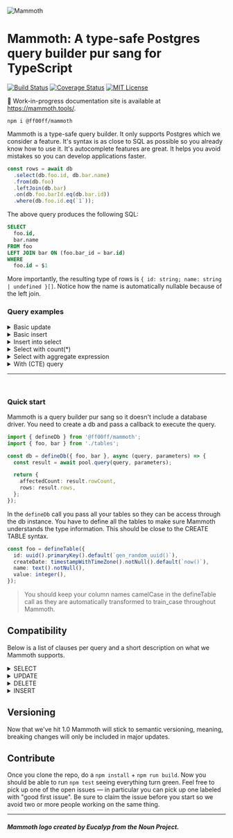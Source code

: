 ![Mammoth](https://s3-eu-west-1.amazonaws.com/mammoth-static.ff00ff.nl/mammoth-logo.png)

# Mammoth: A type-safe Postgres query builder pur sang for TypeScript

[![Build Status](https://img.shields.io/endpoint.svg?url=https%3A%2F%2Factions-badge.atrox.dev%2Fff00ff%2Fmammoth%2Fbadge%3Fref%3Dmaster&style=flat)](https://actions-badge.atrox.dev/ff00ff/mammoth/goto?ref=master)
[![Coverage Status](https://coveralls.io/repos/github/Ff00ff/mammoth/badge.svg?branch=master)](https://coveralls.io/github/Ff00ff/mammoth?branch=master)
[![MIT License](https://img.shields.io/github/license/ff00ff/mammoth.svg)](https://raw.githubusercontent.com/Ff00ff/mammoth/master/LICENSE)

📖 Work-in-progress documentation site is available at https://mammoth.tools/.

```
npm i @ff00ff/mammoth
```

Mammoth is a type-safe query builder. It only supports Postgres which we consider a feature. It's syntax is as close to SQL as possible so you already know how to use it. It's autocomplete features are great. It helps you avoid mistakes so you can develop applications faster.

```ts
const rows = await db
  .select(db.foo.id, db.bar.name)
  .from(db.foo)
  .leftJoin(db.bar)
  .on(db.foo.barId.eq(db.bar.id))
  .where(db.foo.id.eq(`1`));
```

The above query produces the following SQL: 

```sql
SELECT
  foo.id,
  bar.name
FROM foo
LEFT JOIN bar ON (foo.bar_id = bar.id)
WHERE
  foo.id = $1
```

More importantly, the resulting type of rows is `{ id: string; name: string | undefined }[]`. Notice how the name is automatically nullable because of the left join.

### Query examples

<details>
  <summary>Basic update</summary>

```ts
const updateCount = await db.update(db.foo).set({ name: `Test` }).where(db.foo.value.gt(0));
```

```sql
UPDATE foo
SET
  name = $1
WHERE
  value > $2
```

</details>

<details>
  <summary>Basic insert</summary>

```ts
const rows = await db
  .insertInto(db.foo)
  .values({
    name: `Test`,
    value: 123,
  })
  .returning(`id`);
```

```sql
INSERT INTO foo (
  name,
  value
) VALUES (
  $1,
  $2
)
RETURNING
  id
```

</details>

<details>
  <summary>Insert into select</summary>

```ts
const affectedCount = await db
  .insertInto(db.foo, ['name'])
  .select(db.bar.name)
  .from(db.bar)
  .where(db.bar.name.isNotNull());
```

```sql
INSERT INTO foo (name)
SELECT
  bar.name
FROM bar
WHERE
  bar.name IS NOT NULL
```

</details>

<details>
  <summary>Select with count(*)</summary>

```ts
db.select(count()).from(db.foo);
```

```sql
SELECT COUNT(*) FROM foo
```

</details>

<details>
  <summary>Select with aggregate expression</summary>

```ts
db.select(arrayAgg(db.foo.name.orderBy(db.foo.name.desc()))).from(db.foo);
```

```sql
SELECT array_agg(foo.name ORDER BY foo.name DESC) "arrayAgg" FROM foo
```

</details>

<details>
  <summary>With (CTE) query</summary>

```ts
db.with(
  `regionalSales`,
  () =>
    db
      .select(db.orderLog.region, sum(db.orderLog.amount).as(`totalSales`))
      .from(db.orderLog)
      .groupBy(db.orderLog.region),
  `topRegions`,
  ({ regionalSales }) =>
    db
      .select(regionalSales.region)
      .from(regionalSales)
      .where(
        regionalSales.totalSales.gt(
          db.select(sum(regionalSales.totalSales).divide(10)).from(regionalSales),
        ),
      ),
  ({ topRegions }) =>
    db
      .select(
        db.orderLog.region,
        db.orderLog.product,
        sum(db.orderLog.quantity).as(`productUnits`),
        sum(db.orderLog.amount).as(`productSales`),
      )
      .from(db.orderLog)
      .where(db.orderLog.region.in(db.select(topRegions.region).from(topRegions)))
      .groupBy(db.orderLog.region, db.orderLog.product),
);
```

```sql
WITH "regionalSales" AS (SELECT order_log.region, SUM (order_log.amount) "totalSales" FROM order_log GROUP BY order_log.region), "topRegions" AS (SELECT "regionalSales".region FROM "regionalSales" WHERE "regionalSales"."totalSales" > (SELECT SUM ("regionalSales"."totalSales") / $1 FROM "regionalSales")) SELECT order_log.region, order_log.product, SUM (order_log.quantity) "productUnits", SUM (order_log.amount) "productSales" FROM order_log WHERE order_log.region IN (SELECT "topRegions".region FROM "topRegions") GROUP BY order_log.region, order_log.product
```

</details>

---

<br/>

### Quick start

Mammoth is a query builder pur sang so it doesn't include a database driver. You need to create a db and pass a callback to execute the query.

```ts
import { defineDb } from '@ff00ff/mammoth';
import { foo, bar } from './tables';

const db = defineDb({ foo, bar }, async (query, parameters) => {
  const result = await pool.query(query, parameters);

  return {
    affectedCount: result.rowCount,
    rows: result.rows,
  };
});
```

In the `defineDb` call you pass all your tables so they can be access through the db instance. You have to define all the tables to make sure Mammoth understands the type information. This should be close to the CREATE TABLE syntax.

```ts
const foo = defineTable({
  id: uuid().primaryKey().default(`gen_random_uuid()`),
  createDate: timestampWithTimeZone().notNull().default(`now()`),
  name: text().notNull(),
  value: integer(),
});
```

> You should keep your column names camelCase in the defineTable call as they are automatically transformed to train_case throughout Mammoth.

## Compatibility

Below is a list of clauses per query and a short description on what we Mammoth supports.

<details>
  <summary>SELECT</summary>

- [ WITH [ RECURSIVE ] with_query [, ...] ] — Partial support. Recursive not supported yet.
- SELECT [ ALL | DISTINCT [ ON ( expression [, ...] ) ] ] — Mostly supported. Distinct not yet.
- [ \* | expression [ [ AS ] output_name ] [, ...] ] — mostly supported. Selecting certain expressions like update queries, insert and delete queries are not supported yet. Select queries are though.
- [ FROM from_item [, ...] ] — partially supported. Only 1 table is currently supported in the from.
- [ WHERE condition ] — mostly supported. The condition concept is pretty broad but it should contain a lot of cases.
- [ GROUP BY grouping_element [, ...] ] — supported.
- [ HAVING condition [, ...] ] — supported.
- [ WINDOW window_name AS ( window_definition ) [, ...] ] — not supported.
- [ { UNION | INTERSECT | EXCEPT } [ ALL | DISTINCT ] select ] — not supported yet
- [ ORDER BY expression [ ASC | DESC | USING operator ] [ NULLS { FIRST | LAST } ] [, ...] ] — supported, but expressions are pretty broad and there might be cases not covered yet.
- [ LIMIT { count | ALL } ] — supported.
- [ OFFSET start [ ROW | ROWS ] ] — supported.
- [ FETCH { FIRST | NEXT } [ count ] { ROW | ROWS } ONLY ] — supported
- [ FOR { UPDATE | NO KEY UPDATE | SHARE | KEY SHARE } [ OF table_name [, ...] ] [ NOWAIT | SKIP LOCKED ] [...] ] — supported

</details>

<details>
  <summary>UPDATE</summary>

- [ WITH [ RECURSIVE ] with_query [, ...] ] — Partial support. Recursive not supported yet.
- UPDATE [ ONLY ] table_name [ * ] [ [ AS ] alias ] — supported
- SET { column_name = { expression | DEFAULT } | — supported, but expression concept is very broad and might be incomplete
- ( column_name [, ...] ) = [ ROW ] ( { expression | DEFAULT } [, ...] ) | — supported, but expression concept is very broad and might be incomplete in some cases
- ( column_name [, ...] ) = ( sub-SELECT ) — not supported
- } [, ...]
- [ FROM from_item [, ...] ] — partially supported. Only 1 table as from item is supported
- [ WHERE condition | WHERE CURRENT OF cursor_name ] — supported, but the condition concept is very broad and is incomplete in some cases.
- [ RETURNING \* | output_expression [ [ AS ] output_name ] [, ...] ] — supported, but up to 10 expressions

</details>

<details>
  <summary>DELETE</summary>

- [ WITH [ RECURSIVE ] with_query [, ...] ] — Partial support. Recursive not supported yet.
- DELETE FROM [ ONLY ] table_name [ * ] [ [ AS ] alias ] — supported
- [ USING from_item [, ...] ] — supported
- [ WHERE condition | WHERE CURRENT OF cursor_name ] — supported, but the condition concept is very broad and might be incomplete
- [ RETURNING \* | output_expression [ [ AS ] output_name ] [, ... ] ] — supported, but up to 10 expressions
</details>

<details>
  <summary>INSERT</summary>

- [ WITH [ RECURSIVE ] with_query [, ...] ] — Partial support. Recursive not supported yet.
- INSERT INTO table_name [ AS alias ] [ ( column_name [, ...] ) ] — supported
- [ OVERRIDING { SYSTEM | USER } VALUE ] — not supported
- { DEFAULT VALUES | VALUES ( { expression | DEFAULT } [, ...] ) [, ...] | query } - supported, but expression is a broad concept and may not be complete
- [ ON CONFLICT [ conflict_target ] conflict_action ] — supported
- [ RETURNING \* | output_expression [ [ AS ] output_name ] [, ...] ] — supported, but limited to 10 expressions
</details>

## Versioning

Now that we've hit 1.0 Mammoth will stick to semantic versioning, meaning, breaking changes will only be included in major updates.

## Contribute

Once you clone the repo, do a `npm install` + `npm run build`. Now you should be able to run `npm test` seeing everything turn green. Feel free to pick up one of the open issues — in particular you can pick up one labeled with "good first issue". Be sure to claim the issue before you start so we avoid two or more people working on the same thing.

---

##### Mammoth logo created by Eucalyp from the Noun Project.
